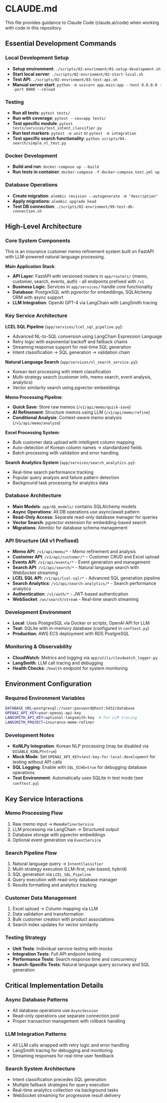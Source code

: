 # CLAUDE.md

This file provides guidance to Claude Code (claude.ai/code) when working with code in this repository.

## Essential Development Commands

### Local Development Setup
- **Setup environment**: `./scripts/02-envrinment/01-setup-development.sh`
- **Start local server**: `./scripts/02-envrinment/02-start-local.sh`
- **Test API**: `./scripts/02-envrinment/03-test-api.sh`
- **Manual server start**: `python -m uvicorn app.main:app --host 0.0.0.0 --port 8000 --reload`

### Testing
- **Run all tests**: `pytest tests/`
- **Run with coverage**: `pytest --cov=app tests/`
- **Test specific module**: `pytest tests/services/test_intent_classifier.py`
- **Run test markers**: `pytest -m unit` or `pytest -m integration`
- **Test specific search functionality**: `python scripts/04-search/simple_nl_test.py`

### Docker Development
- **Build and run**: `docker-compose up --build`
- **Run tests in container**: `docker-compose -f docker-compose.test.yml up`

### Database Operations
- **Create migration**: `alembic revision --autogenerate -m "description"`
- **Apply migrations**: `alembic upgrade head`
- **Test DB connection**: `./scripts/02-envrinment/99-test-db-connection.sh`

## High-Level Architecture

### Core System Components
This is an insurance customer memo refinement system built on FastAPI with LLM-powered natural language processing.

**Main Application Stack**:
- **API Layer**: FastAPI with versioned routers in `app/routers/` (memo, customer, search, events, auth) - all endpoints prefixed with `/v1`
- **Business Logic**: Services in `app/services/` handle core functionality
- **Database**: PostgreSQL with pgvector for embeddings, SQLAlchemy ORM with async support
- **LLM Integration**: OpenAI GPT-4 via LangChain with LangSmith tracing

### Key Service Architecture

**LCEL SQL Pipeline** (`app/services/lcel_sql_pipeline.py`):
- Advanced NL-to-SQL conversion using LangChain Expression Language
- Retry logic with exponential backoff and fallback chains
- Streaming response support for real-time SQL generation
- Intent classification → SQL generation → validation chain

**Natural Language Search** (`app/services/nl_search_service.py`):
- Korean text processing with intent classification
- Multi-strategy search (customer info, memo search, event analysis, analytics)
- Vector similarity search using pgvector embeddings

**Memo Processing Pipeline**:
- **Quick Save**: Store raw memos (`/v1/api/memo/quick-save`)
- **AI Refinement**: Structure memos using LLM (`/v1/api/memo/refine`)
- **Conditional Analysis**: Context-aware memo analysis (`/v1/api/memo/analyze`)

**Excel Processing System**:
- Bulk customer data upload with intelligent column mapping
- Auto-detection of Korean column names → standardized fields
- Batch processing with validation and error handling

**Search Analytics System** (`app/services/search_analytics.py`):
- Real-time search performance tracking
- Popular query analysis and failure pattern detection
- Background task processing for analytics data

### Database Architecture
- **Main Models**: `app/db_models/` contains SQLAlchemy models
- **Async Operations**: All DB operations use async/await pattern
- **Read-Only Access**: Separate read-only database manager for queries
- **Vector Search**: pgvector extension for embedding-based search
- **Migrations**: Alembic for database schema management

### API Structure (All v1 Prefixed)
- **Memo API**: `/v1/api/memo/*` - Memo refinement and analysis
- **Customer API**: `/v1/api/customer/*` - Customer CRUD and Excel upload
- **Events API**: `/v1/api/events/*` - Event generation and management
- **Search API**: `/v1/api/search/*` - Natural language search with WebSocket streaming
- **LCEL SQL API**: `/v1/api/lcel-sql/*` - Advanced SQL generation pipeline
- **Search Analytics**: `/v1/api/search-analytics/*` - Search performance analytics
- **Authentication**: `/v1/auth/*` - JWT-based authentication
- **WebSocket**: `/ws/search/stream` - Real-time search streaming

### Development Environment
- **Local**: Uses PostgreSQL via Docker or scripts, OpenAI API for LLM
- **Test**: SQLite with in-memory database (configured in `conftest.py`)
- **Production**: AWS ECS deployment with RDS PostgreSQL

### Monitoring & Observability
- **CloudWatch**: Metrics and logging via `app/utils/cloudwatch_logger.py`
- **LangSmith**: LLM call tracing and debugging
- **Health Checks**: `/health` endpoint for system monitoring

## Environment Configuration

### Required Environment Variables
```bash
DATABASE_URL=postgresql://user:password@host:5432/database
OPENAI_API_KEY=your-openai-api-key
LANGSMITH_API_KEY=optional-langsmith-key  # For LLM tracing
LANGSMITH_PROJECT=insurance-memo-refiner
```

### Development Notes
- **KoNLPy Integration**: Korean NLP processing (may be disabled via `DISABLE_KONLPY=true`)
- **Mock Mode**: Set `OPENAI_API_KEY=test-key-for-local-development` for testing without API calls
- **SQL Logging**: Enable with `SQL_ECHO=true` for debugging database operations
- **Test Environment**: Automatically uses SQLite in test mode (see `conftest.py`)

## Key Service Interactions

### Memo Processing Flow
1. Raw memo input → `MemoRefinerService` 
2. LLM processing via LangChain → Structured output
3. Database storage with pgvector embeddings
4. Optional event generation via `EventService`

### Search Pipeline Flow
1. Natural language query → `IntentClassifier`
2. Multi-strategy execution (LLM-first, rule-based, hybrid)
3. SQL generation via `LCEL_SQL_Pipeline`
4. Query execution with read-only database manager
5. Results formatting and analytics tracking

### Customer Data Management
1. Excel upload → Column mapping via LLM
2. Data validation and transformation
3. Bulk customer creation with product associations
4. Search index updates for vector similarity

### Testing Strategy
- **Unit Tests**: Individual service testing with mocks
- **Integration Tests**: Full API endpoint testing
- **Performance Tests**: Search response time and concurrency
- **Search-Specific Tests**: Natural language query accuracy and SQL generation

## Critical Implementation Details

### Async Database Patterns
- All database operations use `AsyncSession`
- Read-only operations use separate connection pool
- Proper transaction management with rollback handling

### LLM Integration Patterns
- All LLM calls wrapped with retry logic and error handling
- LangSmith tracing for debugging and monitoring
- Streaming responses for real-time user feedback

### Search System Architecture
- Intent classification precedes SQL generation
- Multiple fallback strategies for query execution
- Real-time analytics collection via background tasks
- WebSocket streaming for progressive result delivery